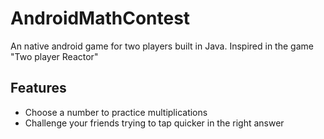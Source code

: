 # AndroidMathContest

An native android game for two players built in Java.
Inspired in the game "Two player Reactor"

## Features

* Choose a number to practice multiplications
* Challenge your friends trying to tap quicker in the right answer


